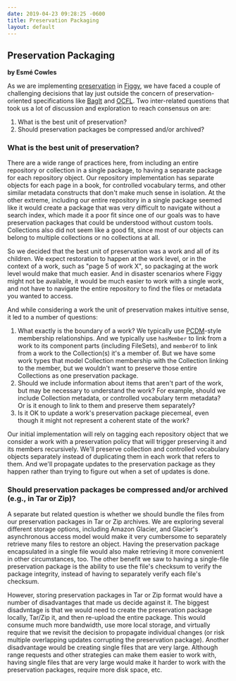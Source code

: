 ```yaml
---
date: 2019-04-23 09:28:25 -0600
title: Preservation Packaging
layout: default
---
```


## Preservation Packaging
**by Esmé Cowles**

As we are implementing [preservation](https://pulibrary.github.io/2019-04-16-preservation)
in [Figgy](https://github.com/pulibrary/figgy), we have faced a couple of challenging
decisions that lay just outside the concern of preservation-oriented specifications like
[BagIt](https://tools.ietf.org/html/rfc8493) and [OCFL](https://ocfl.io/). Two
inter-related questions that took us a lot of discussion and exploration to reach
consensus on are:
1. What is the best unit of preservation?
1. Should preservation packages be compressed and/or archived?


### What is the best unit of preservation?

There are a wide range of practices here, from including an entire repository or
collection in a single package, to having a separate package for each repository object.
Our repository implementation has separate objects for each page in a book, for controlled
vocabulary terms, and other similar metadata constructs that don't make much sense in
isolation. At the other extreme, including our entire repository in a single package
seemed like it would create a package that was very difficult to navigate without a search
index, which made it a poor fit since one of our goals was to have preservation packages
that could be understood without custom tools. Collections also did not seem like a good
fit, since most of our objects can belong to multiple collections or no collections at
all.

So we decided that the best unit of preservation was a work and all of its children. We
expect restoration to happen at the work level, or in the context of a work, such as
"page 5 of work X", so packaging at the work level would make that much easier. And in
disaster scenarios where Figgy might not be available, it would be much easier to work
with a single work, and not have to navigate the entire repository to find the files or
metadata you wanted to access.

And while considering a work the unit of preservation makes intuitive sense, it led to a
number of questions:

1. What exactly is the boundary of a work? We typically use
[PCDM](https://github.com/duraspace/pcdm/wiki)-style membership relationships. And we
typically use `hasMember` to link from a work to its component parts (including FileSets),
and `memberOf` to link from a work to the Collection(s) it's a member of. But we have
some work types that model Collection membership with the Collection linking to the
member, but we wouldn't want to preserve those entire Collections as one preservation
package.
1. Should we include information about items that aren't part of the work, but may be
necessary to understand the work? For example, should we include Collection metadata, or
controlled vocabulary term metadata? Or is it enough to link to them and preserve them
separately?
1. Is it OK to update a work's preservation package piecemeal, even though it might not
represent a coherent state of the work?

Our initial implementation will rely on tagging each repository object that we consider a
work with a preservation policy that will trigger preserving it and its members
recursively. We'll preserve collection and controlled vocabulary objects separately
instead of duplicating them in each work that refers to them. And we'll propagate updates
to the preservation package as they happen rather than trying to figure out when a set of
updates is done.


### Should preservation packages be compressed and/or archived (e.g., in Tar or Zip)?

A separate but related question is whether we should bundle the files from our
preservation packages in Tar or Zip archives. We are exploring several different storage
options, including Amazon Glacier, and Glacier's asynchronous access model would make it
very cumbersome to separately retrieve many files to restore an object. Having the
preservation package encapsulated in a single file would also make retrieving it more
convenient in other circumstances, too. The other benefit we saw to having a single-file
preservation package is the ability to use the file's checksum to verify the package
integrity, instead of having to separately verify each file's checksum.

However, storing preservation packages in Tar or Zip format would have a number of
disadvantages that made us decide against it. The biggest disadvntage is that we would
need to create the preservation package locally, Tar/Zip it, and then re-upload the entire
package. This would consume much more bandwidth, use more local storage, and virtually
require that we revisit the decision to propagate individual changes (or risk multiple
overlapping updates corrupting the preservation package). Another disadvantage would be
creating single files that are very large. Although range requests and other strategies
can make them easier to work with, having single files that are very large would make it
harder to work with the preservation packages, require more disk space, etc.
